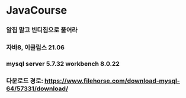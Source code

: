 # JavaCourse

### 알집 말고 빈디집으로 풀어라
### 자바8, 이클립스 21.06
### mysql server 5.7.32 workbench 8.0.22

### 다운로드 경로: https://www.filehorse.com/download-mysql-64/57331/download/